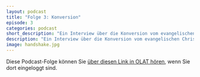 ```yaml
---
layout: podcast
title: "Folge 3: Konversion"
episode: 3
categories: podcast
short_description: "Ein Interview über die Konversion vom evangelischen Christentum über das Judentum zum Islam."
description: "Ein Interview über die Konversion vom evangelischen Christentum über das Judentum zum Islam. (Dies ist eine interne Datei. Sie müssen in OLAT eingeloggt sein, um sie hören zu können.)"
image: handshake.jpg
---
```


Diese Podcast-Folge können Sie [über diesen Link in OLAT hören](https://olat-ce.server.uni-frankfurt.de/olat/auth/RepositoryEntry/20609269764/CourseNode/93668888136198/08-podcast-konversion.mp3), wenn Sie dort eingeloggt sind.